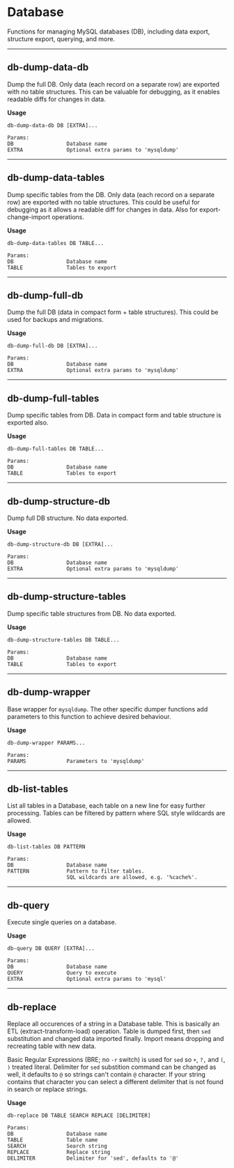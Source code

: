 # Database

Functions for managing MySQL databases (DB), including data export, structure export, querying, and more.

---

## db-dump-data-db

Dump the full DB. Only data (each record on a separate row) are exported with no table structures.
This can be valuable for debugging, as it enables readable diffs for changes in data.

**Usage**

```
db-dump-data-db DB [EXTRA]...

Params:
DB                 Database name
EXTRA              Optional extra params to 'mysqldump'
```

---

## db-dump-data-tables

Dump specific tables from the DB. Only data (each record on a separate row) are exported with no table structures.
This could be useful for debugging as it allows a readable diff for changes in data. Also for export-change-import operations.

**Usage**

```
db-dump-data-tables DB TABLE...

Params:
DB                 Database name
TABLE              Tables to export
```

---

## db-dump-full-db

Dump the full DB (data in compact form + table structures). This could be used for backups and migrations.

**Usage**

```
db-dump-full-db DB [EXTRA]...

Params:
DB                 Database name
EXTRA              Optional extra params to 'mysqldump'
```

---

## db-dump-full-tables

Dump specific tables from DB. Data in compact form and table structure is exported also.

**Usage**

```
db-dump-full-tables DB TABLE...

Params:
DB                 Database name
TABLE              Tables to export
```

---

## db-dump-structure-db

Dump full DB structure. No data exported.

**Usage**

```
db-dump-structure-db DB [EXTRA]...

Params:
DB                 Database name
EXTRA              Optional extra params to 'mysqldump'
```

---

## db-dump-structure-tables

Dump specific table structures from DB. No data exported.

**Usage**

```
db-dump-structure-tables DB TABLE...

Params:
DB                 Database name
TABLE              Tables to export
```

---

## db-dump-wrapper

Base wrapper for `mysqldump`. The other specific dumper functions add parameters to this function to achieve desired behaviour.

**Usage**

```
db-dump-wrapper PARAMS...

Params:
PARAMS             Parameters to 'mysqldump'
```

---

## db-list-tables

List all tables in a Database, each table on a new line for easy further processing.
Tables can be filtered by pattern where SQL style wildcards are allowed.

**Usage**

```
db-list-tables DB PATTERN

Params:
DB                 Database name
PATTERN            Pattern to filter tables.
                   SQL wildcards are allowed, e.g. '%cache%'.
```

---

## db-query

Execute single queries on a database.

**Usage**

```
db-query DB QUERY [EXTRA]...

Params:
DB                 Database name
QUERY              Query to execute
EXTRA              Optional extra params to 'mysql'
```

---

## db-replace

Replace all occurences of a string in a Database table. This is basically an ETL (extract-transform-load) operation.
Table is dumped first, then `sed` substitution and changed data imported finally. Import means dropping and recreating table with new data.

Basic Regular Expressions (BRE; no `-r` switch) is used for `sed` so `+`, `?,` and `(`, `)` treated literal.
Delimiter for `sed` substition command can be changed as well, it defaults to `@` so strings can't contain `@` character.
If your string contains that character you can select a different delimiter that is not found in search or replace strings.

**Usage**

```
db-replace DB TABLE SEARCH REPLACE [DELIMITER]

Params:
DB                 Database name
TABLE              Table name
SEARCH             Search string
REPLACE            Replace string
DELIMITER          Delimiter for 'sed', defaults to '@'
```
